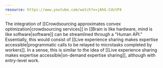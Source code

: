 ```yaml
---
resource: https://www.youtube.com/watch?v=jAhG-CdstP4
---
```


The integration of [[Crowdsourcing approximates convex optimization|crowdsourcing services]] in [[Brain is like hardware, mind is like software|software]] can be streamlined through a "Human API." Essentially, this would consist of [[Live experience sharing makes expertise accessible|programmatic calls to be relayed to microtasks completed by workers]]. In a sense, this is similar to the idea of [[Live experience sharing makes expertise accessible|on-demand expertise sharing]], although with entry-level work.